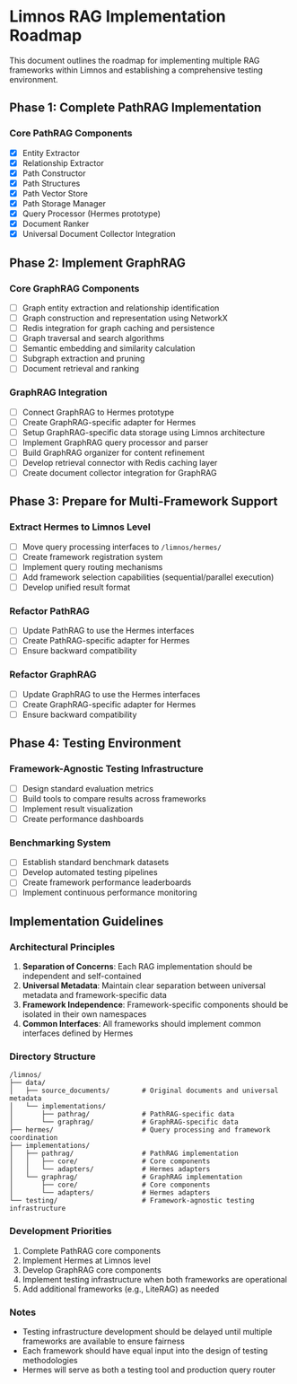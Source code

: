 # Limnos RAG Implementation Roadmap

This document outlines the roadmap for implementing multiple RAG frameworks within Limnos and establishing a comprehensive testing environment.

## Phase 1: Complete PathRAG Implementation

### Core PathRAG Components
- [x] Entity Extractor
- [x] Relationship Extractor
- [x] Path Constructor
- [x] Path Structures
- [x] Path Vector Store
- [x] Path Storage Manager
- [x] Query Processor (Hermes prototype)
- [x] Document Ranker
- [x] Universal Document Collector Integration

## Phase 2: Implement GraphRAG

### Core GraphRAG Components
- [ ] Graph entity extraction and relationship identification
- [ ] Graph construction and representation using NetworkX
- [ ] Redis integration for graph caching and persistence
- [ ] Graph traversal and search algorithms
- [ ] Semantic embedding and similarity calculation
- [ ] Subgraph extraction and pruning
- [ ] Document retrieval and ranking

### GraphRAG Integration
- [ ] Connect GraphRAG to Hermes prototype
- [ ] Create GraphRAG-specific adapter for Hermes
- [ ] Setup GraphRAG-specific data storage using Limnos architecture
- [ ] Implement GraphRAG query processor and parser
- [ ] Build GraphRAG organizer for content refinement
- [ ] Develop retrieval connector with Redis caching layer
- [ ] Create document collector integration for GraphRAG

## Phase 3: Prepare for Multi-Framework Support

### Extract Hermes to Limnos Level
- [ ] Move query processing interfaces to `/limnos/hermes/`
- [ ] Create framework registration system
- [ ] Implement query routing mechanisms
- [ ] Add framework selection capabilities (sequential/parallel execution)
- [ ] Develop unified result format

### Refactor PathRAG
- [ ] Update PathRAG to use the Hermes interfaces
- [ ] Create PathRAG-specific adapter for Hermes
- [ ] Ensure backward compatibility

### Refactor GraphRAG
- [ ] Update GraphRAG to use the Hermes interfaces
- [ ] Create GraphRAG-specific adapter for Hermes
- [ ] Ensure backward compatibility

## Phase 4: Testing Environment

### Framework-Agnostic Testing Infrastructure
- [ ] Design standard evaluation metrics
- [ ] Build tools to compare results across frameworks
- [ ] Implement result visualization
- [ ] Create performance dashboards

### Benchmarking System
- [ ] Establish standard benchmark datasets
- [ ] Develop automated testing pipelines
- [ ] Create framework performance leaderboards
- [ ] Implement continuous performance monitoring

## Implementation Guidelines

### Architectural Principles
1. **Separation of Concerns**: Each RAG implementation should be independent and self-contained
2. **Universal Metadata**: Maintain clear separation between universal metadata and framework-specific data
3. **Framework Independence**: Framework-specific components should be isolated in their own namespaces
4. **Common Interfaces**: All frameworks should implement common interfaces defined by Hermes

### Directory Structure
```
/limnos/
├── data/
│   ├── source_documents/        # Original documents and universal metadata
│   └── implementations/
│       ├── pathrag/             # PathRAG-specific data
│       └── graphrag/            # GraphRAG-specific data
├── hermes/                      # Query processing and framework coordination
├── implementations/
│   ├── pathrag/                 # PathRAG implementation
│   │   ├── core/                # Core components
│   │   └── adapters/            # Hermes adapters
│   └── graphrag/                # GraphRAG implementation
│       ├── core/                # Core components
│       └── adapters/            # Hermes adapters
└── testing/                     # Framework-agnostic testing infrastructure
```

### Development Priorities
1. Complete PathRAG core components
2. Implement Hermes at Limnos level
3. Develop GraphRAG core components
4. Implement testing infrastructure when both frameworks are operational
5. Add additional frameworks (e.g., LiteRAG) as needed

### Notes
- Testing infrastructure development should be delayed until multiple frameworks are available to ensure fairness
- Each framework should have equal input into the design of testing methodologies
- Hermes will serve as both a testing tool and production query router
